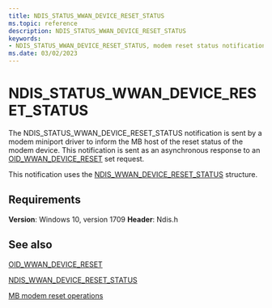 ```yaml
---
title: NDIS_STATUS_WWAN_DEVICE_RESET_STATUS
ms.topic: reference
description: NDIS_STATUS_WWAN_DEVICE_RESET_STATUS
keywords:
- NDIS_STATUS_WWAN_DEVICE_RESET_STATUS, modem reset status notification, Mobile Broadband modem reset status notification, MB modem reset status notification
ms.date: 03/02/2023
---
```


# NDIS_STATUS_WWAN_DEVICE_RESET_STATUS

The NDIS_STATUS_WWAN_DEVICE_RESET_STATUS notification is sent by a modem miniport driver to inform the MB host of the reset status of the modem device. This notification is sent as an asynchronous response to an [OID_WWAN_DEVICE_RESET](oid-wwan-device-reset.md) set request.

This notification uses the [NDIS_WWAN_DEVICE_RESET_STATUS](/windows-hardware/drivers/ddi/ndiswwan/ns-ndiswwan-_ndis_wwan_device_reset_status) structure.

## Requirements

**Version**: Windows 10, version 1709
**Header**: Ndis.h

## See also

[OID_WWAN_DEVICE_RESET](oid-wwan-device-reset.md)

[NDIS_WWAN_DEVICE_RESET_STATUS](/windows-hardware/drivers/ddi/ndiswwan/ns-ndiswwan-_ndis_wwan_device_reset_status)

[MB modem reset operations](mb-modem-reset-operations.md)
